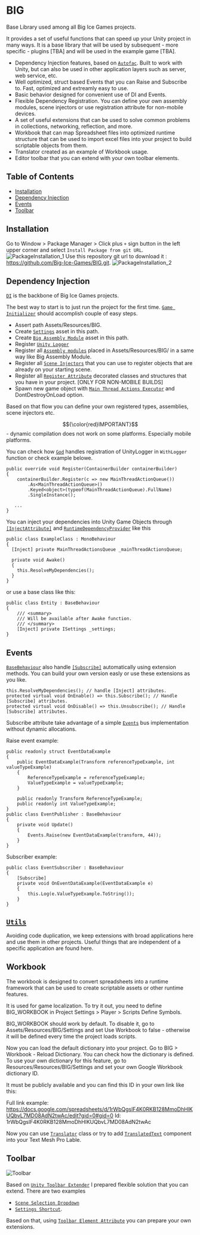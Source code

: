 # BIG

Base Library used among all Big Ice Games projects.

It provides a set of useful functions that can speed up your Unity project in many ways. It is a base library that will be used by subsequent - more specific - plugins [TBA] and will be used in the example game [TBA].

* Dependency Injection features, based on <a href="https://github.com/autofac/Autofac" target="_blank">`Autofac`</a>. Built to work with Unity, but can also be used in other application layers such as server, web service, etc.
* Well optimized, struct based Events that you can Raise and Subscribe to. Fast, optimized and extreamly easy to use.
* Basic behavior designed for convenient use of DI and Events.
* Flexible Dependency Registration. You can define your own assembly modules, scene injectors or use registration attribute for non-mobile devices.
* A set of useful extensions that can be used to solve common problems in collections, networking, reflection, and more.
* Workbook that can map Spreadsheet files into optimized runtime structure that can be used to import excel files into your project to build scriptable objects from them.
* Translator created as an example of Workbook usage.
* Editor toolbar that you can extend with your own toolbar elements.

## Table of Contents
- [Installation](#installation)
- [Dependency Injection](#dependency-injection)
- [Events](#events)
- [Toolbar](#toolbar)

Installation
---
Go to Window > Package Manager > Click plus `+` sign button in the left upper corner and select `Install Package from git URL`.
![PackageInstallation_1](https://github.com/user-attachments/assets/98843125-4a81-487c-8911-cd711ff6dcd4)
Use this repository git url to download it : https://github.com/Big-Ice-Games/BIG.git.
![PackageInstallation_2](https://github.com/user-attachments/assets/809eb453-f3dc-4fd3-b47d-6f20569069cd)


Dependency Injection
---
<a href="https://github.com/Big-Ice-Games/BIG/tree/main/Runtime/DI" target="_blank">`DI`</a> is the backbone of Big Ice Games projects.

The best way to start is to just run the project for the first time.
<a href="https://github.com/Big-Ice-Games/BIG/blob/main/Runtime/Unity/GameInitializer.cs" target="_blank">`Game Initializer`</a> should accomplish couple of easy steps.
* Assert path Assets/Resources/BIG.
* Create <a href="https://github.com/Big-Ice-Games/BIG/blob/main/Runtime/Unity/Settings.cs" target="_blank">`Settings`</a> asset in this path.
* Create <a href="https://github.com/Big-Ice-Games/BIG/blob/main/Runtime/Unity/BigAssemblyModule.cs" target="_blank">`Big Assembly Module`</a> asset in this path.
* Register <a href="https://github.com/Big-Ice-Games/BIG/blob/main/Runtime/Unity/UnityLogger.cs" target="_blank">`Unity Logger`</a>
* Register all <a href="https://github.com/Big-Ice-Games/BIG/blob/main/Runtime/DI/IAssemblyModule.cs" target="_blank">`Assembly modules`</a> placed in Assets/Resources/BIG/ in a same way like Big Assembly Module.
* Register all <a href="https://github.com/Big-Ice-Games/BIG/blob/main/Runtime/Unity/ISceneInjector.cs" target="_blank">`Scene Injectors`</a> that you can use to register objects that are already on your starting scene.
* Register all <a href="https://github.com/Big-Ice-Games/BIG/blob/main/Runtime/DI/RegisterAttribute.cs" target="_blank">`Register Attribute`</a> decorated classes and structures that you have in your project. [ONLY FOR NON-MOBILE BUILDS]
* Spawn new game object with <a href="https://github.com/Big-Ice-Games/BIG/blob/main/Runtime/Unity/MainThreadActionsExecutor.cs" target="_blank">`Main Thread Actions Executor`</a> and DontDestroyOnLoad option.

Based on that flow you can define your own registered types, assemblies, scene injectors etc.

$${\color{red}IMPORTANT}$$ - dynamic compilation does not work on some platforms. Especially mobile platforms.

You can check how <a href="https://github.com/Big-Ice-Games/BIG/blob/main/Runtime/DI/God.cs" target="_blank">`God`</a> handles registration of UnityLogger in `WithLogger` function or check example belowe.

```
public override void Register(ContainerBuilder containerBuilder)
{
    containerBuilder.Register(c => new MainThreadActionQueue())
        .As<MainThreadActionQueue>()
        .Keyed<object>(typeof(MainThreadActionQueue).FullName)
        .SingleInstance();

   ...
}
```

You can inject your dependencies into Unity Game Objects through <a href="https://github.com/Big-Ice-Games/BIG/blob/main/Runtime/DI/InjectAttribute.cs" target="_blank">`[InjectAttribute]`</a> and <a href="https://github.com/Big-Ice-Games/BIG/blob/main/Runtime/DI/RuntimeDependencyProvider.cs" target="_blank">`RuntimeDependencyProvider`</a> like this

```
public class ExampleClass : MonoBehaviour
{
  [Inject] private MainThreadActionsQueue _mainThreadActionsQueue;

  private void Awake()
  {
    this.ResolveMyDependencies();
  }
}
```
or use a base class like this:

```
public class Entity : BaseBehaviour
{
    /// <summary>
    /// Will be available after Awake function.
    /// </summary>
    [Inject] private ISettings _settings;
}
```

Events
---

<a href="https://github.com/Big-Ice-Games/BIG/blob/main/Runtime/Unity/BaseBehaviour.cs" target="_blank">`BaseBehaviour`</a> also handle <a href="https://github.com/Big-Ice-Games/BIG/blob/main/Runtime/Events/SubscribeAttribute.cs" target="_blank">`[Subscribe]`</a>
automatically using extension methods. You can build your own version easly or use these extensions as you like.

```
this.ResolveMyDependencies(); // handle [Inject] attributes.
protected virtual void OnEnable() => this.Subscribe(); // Handle [Subscribe] attributes.
protected virtual void OnDisable() => this.Unsubscribe(); // Handle [Subscribe] attributes.
```

Subscribe attribute take advantage of a simple <a href="https://github.com/Big-Ice-Games/BIG/blob/main/Runtime/Events/Events.cs" target="_blank">`Events`</a> bus implementation without dynamic allocations.

Raise event example: 
```
public readonly struct EventDataExample
{
    public EventDataExample(Transform referenceTypeExample, int valueTypeExample)
    {
        ReferenceTypeExample = referenceTypeExample;
        ValueTypeExample = valueTypeExample;
    }
    
    public readonly Transform ReferenceTypeExample;
    public readonly int ValueTypeExample;
}
public class EventPublisher : BaseBehaviour
{
    private void Update()
    {
        Events.Raise(new EventDataExample(transform, 44));
    }
}
```
Subscriber example:

```
public class EventSubscriber : BaseBehaviour
{
    [Subscribe]
    private void OnEventDataExample(EventDataExample e)
    {
        this.Log(e.ValueTypeExample.ToString());
    }
}
```


## <a href="https://github.com/Big-Ice-Games/BIG/tree/main/Runtime/Utils" target="_blank">`Utils`</a>
Avoiding code duplication, we keep extensions with broad applications here and use them in other projects. Useful things that are independent of a specific application are found here.

## Workbook

The workbook is designed to convert spreadsheets into a runtime framework that can be used to create scriptable assets or other runtime features.

It is used for game localization. To try it out, you need to define BIG_WORKBOOK in Project Settings > Player > Scripts Define Symbols.

BIG_WORKBOOK should work by default. To disable it, go to Assets/Resources/BIG/Settings and set Use Workbook to false - otherwise it will be defined every time the project loads scripts.

Now you can load the default dictionary into your project. Go to BIG > Workbook - Reload Dictionary.
You can check how the dictionary is defined. To use your own dictionary for this feature, go to Resources/Resources/BIG/Settings and set your own Google Workbook dictionary ID.

It must be publicly available and you can find this ID in your own link like this:

Full link example: https://docs.google.com/spreadsheets/d/1rWbQgslF4K0RKB128MmoDhHlKUQbvL7MD08AdN2twAc/edit?gid=0#gid=0
Id: 1rWbQgslF4K0RKB128MmoDhHlKUQbvL7MD08AdN2twAc

Now you can use <a href="https://github.com/Big-Ice-Games/BIG/blob/main/Runtime/Workbook/Localization/Translator.cs" target="_blank">`Translator`</a> class or try to add <a href="https://github.com/Big-Ice-Games/BIG/blob/main/Runtime/Workbook/Localization/TranslatedText.cs" target="_blank">`TranslatedText`</a> component into your Text Mesh Pro Lable.

Toolbar
---
![Toolbar](https://github.com/user-attachments/assets/222b5fda-ea5c-4efc-af25-e291e6ada4ae)

Based on <a href="https://github.com/marijnz/unity-toolbar-extender" target="_blank">`Unity Toolbar Extender`</a> I prepared flexible solution that you can extend.
There are two examples 
* <a href="https://github.com/Big-Ice-Games/BIG/blob/main/Editor/Toolbar/ToolbarElements/ScenesDropdownToolbar.cs" target="_blank">`Scene Selection Dropdown`</a>
* <a href="https://github.com/Big-Ice-Games/BIG/blob/main/Editor/Toolbar/ToolbarElements/SettingsShortcutToolbar.cs" target="_blank">`Settings Shortcut`</a>.

Based on that, using <a href="https://github.com/Big-Ice-Games/BIG/blob/main/Editor/Toolbar/ToolbarElementAttribute.cs" target="_blank">`Toolbar Element Attribute`</a> you can prepare your own extensions.

